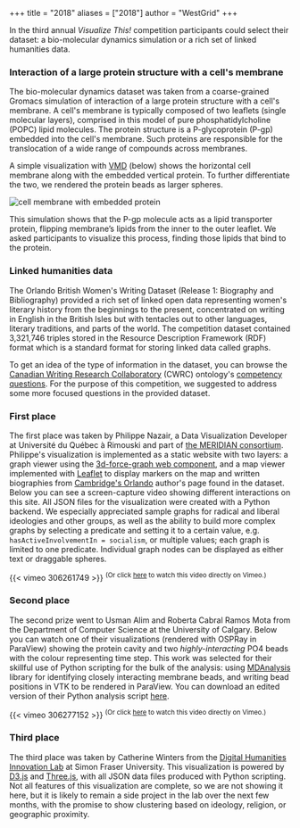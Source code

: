 +++
title = "2018"
aliases = ["2018"]
author = "WestGrid"
+++

In the third annual *Visualize This!* competition participants could select their dataset: a bio-molecular dynamics
simulation or a rich set of linked humanities data.

### Interaction of a large protein structure with a cell's membrane

The bio-molecular dynamics dataset was taken from a coarse-grained Gromacs simulation of interaction of a large protein
structure with a cell's membrane. A cell's membrane is typically composed of two leaflets (single molecular layers),
comprised in this model of pure phosphatidylcholine (POPC) lipid molecules. The protein structure is a P-glycoprotein
(P-gp) embedded into the cell's membrane. Such proteins are responsible for the translocation of a wide range of
compounds across membranes.

A simple visualization with <a href="https://www.ks.uiuc.edu/Research/vmd" target="_blank">VMD</a> (below) shows the
horizontal cell membrane along with the embedded vertical protein. To further differentiate the two, we rendered the
protein beads as larger spheres.

![cell membrane with embedded protein](../images/both.png "cell membrane with embedded protein")

This simulation shows that the P-gp molecule acts as a lipid transporter protein, flipping membrane’s lipids from the
inner to the outer leaflet. We asked participants to visualize this process, finding those lipids that bind to the
protein.

### Linked humanities data

The Orlando British Women's Writing Dataset (Release 1: Biography and Bibliography) provided a rich set of linked open
data representing women's literary history from the beginnings to the present, concentrated on writing in English in the
British Isles but with tentacles out to other languages, literary traditions, and parts of the world. The competition
dataset contained 3,321,746 triples stored in the Resource Description Framework (RDF) format which is a standard format
for storing linked data called graphs.

To get an idea of the type of information in the dataset, you can browse the <a href="https://beta.cwrc.ca"
target="_blank">Canadian Writing Research Collaboratory</a> (CWRC) ontology's <a
href="http://sparql.cwrc.ca/ontologies/cwrc-preamble-EN.html#competency" target="_blank">competency questions</a>. For
the purpose of this competition, we suggested to address some more focused questions in the provided dataset.

### First place

The first place was taken by Philippe Nazair, a Data Visualization Developer at Université du Québec à Rimouski and part
of <a href="https://meridian.cs.dal.ca" target="_blank">the MERIDIAN consortium</a>. Philippe's visualization is
implemented as a static website with two layers: a graph viewer using the <a
href="https://github.com/vasturiano/3d-force-graph" target="_blank">3d-force-graph web component</a>, and a map viewer
implemented with <a href="https://leafletjs.com" target="_blank">Leaflet</a> to display markers on the map and written
biographies from <a href="http://orlando.cambridge.org" target="_blank">Cambridge's Orlando</a> author's page found in
the dataset. Below you can see a screen-capture video showing different interactions on this site. All JSON files for
the visualization were created with a Python backend. We especially appreciated sample graphs for radical and liberal
ideologies and other groups, as well as the ability to build more complex graphs by selecting a predicate and setting it
to a certain value, e.g. `hasActiveInvolvementIn = socialism`, or multiple values; each graph is limited to one
predicate. Individual graph nodes can be displayed as either text or draggable spheres.

{{< vimeo 306261749 >}}
<sup>(Or click <a href="https://vimeo.com/306261749" target="_blank">here</a> to watch this video directly on
Vimeo.)</sup>

### Second place

The second prize went to Usman Alim and Roberta Cabral Ramos Mota from the Department of Computer Science at the
University of Calgary. Below you can watch one of their visualizations (rendered with OSPRay in ParaView) showing the
protein cavity and two *highly-interacting* PO4 beads with the colour representing time step. This work was selected for
their skillful use of Python scripting for the bulk of the analysis: using <a href="https://www.mdanalysis.org"
target="_blank">MDAnalysis</a> library for identifying closely interacting membrane beads, and writing bead positions in
VTK to be rendered in ParaView. You can download an edited version of their Python analysis script [here](../analysis.py).

{{< vimeo 306277152 >}}
<sup>(Or click <a href="https://vimeo.com/306277152" target="_blank">here</a> to watch this video directly on
Vimeo.)</sup>

### Third place

The third place was taken by Catherine Winters from the <a href="https://www.lib.sfu.ca/help/publish/dh/dhil"
target="_blank">Digital Humanities Innovation Lab</a> at Simon Fraser University. This visualization is powered by <a
href="https://d3js.org" target="_blank">D3.js</a> and <a href="https://threejs.org" target="_blank">Three.js</a>, with
all JSON data files produced with Python scripting. Not all features of this visualization are complete, so we are not
showing it here, but it is likely to remain a side project in the lab over the next few months, with the promise to show
clustering based on ideology, religion, or geographic proximity.

<!-- https://westgrid.github.io/visualizeThis -->
<!-- https://www.computecanada.ca/research-portal/national-services/visualization -->
<!-- <a href="link" target="_blank">text</a> -->
